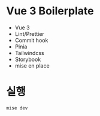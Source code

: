 # Vue 3 Boilerplate

- Vue 3
- Lint/Prettier
- Commit hook
- Pinia
- Tailwindcss
- Storybook
- mise en place

# 실행

```bash
mise dev
```
